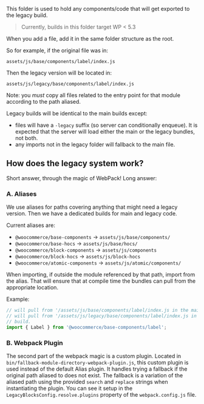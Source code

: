 This folder is used to hold any components/code that will get exported to the
legacy build.

> Currently, builds in this folder target WP < 5.3

When you add a file, add it in the same folder structure as the root.

So for example, if the original file was in:

`assets/js/base/components/label/index.js`

Then the legacy version will be located in:

`assets/js/legacy/base/components/label/index.js`

Note: you _must_ copy all files related to the entry point for that module according to the path aliased.

Legacy builds will be identical to the main builds except:

- files will have a `-legacy` suffix (so server can conditionally enqueue). It is expected that the server will load either the main or the legacy bundles, not both.
- any imports not in the legacy folder will fallback to the main file.


## How does the legacy system work?

Short answer, through the magic of WebPack! Long answer:

### A. Aliases

We use aliases for paths covering anything that might need a legacy version. Then we have a dedicated builds for main and legacy code.

Current aliases are:

- `@woocommerce/base-components` -> `assets/js/base/components/`
- `@woocommerce/base-hocs` -> `assets/js/base/hocs/`
- `@woocommerce/block-components` -> `assets/js/components`
- `@woocommerce/block-hocs` -> `assets/js/block-hocs`
- `@woocommerce/atomic-components` -> `assets/js/atomic/components/`

When importing, if outside the module referenced by that path, import from the alias. That will ensure that at compile time the bundles can pull from the appropriate location.

Example:

```js
// will pull from '/assets/js/base/components/label/index.js in the main build
// will pull from '/assets/js/legacy/base/components/label/index.js in the legacy
// build.
import { Label } from '@woocommerce/base-components/label';
```

### B. Webpack Plugin

The second part of the webpack magic is a custom plugin. Located in `bin/fallback-module-directory-webpack-plugin.js`, this custom plugin is used instead of the default Alias plugin. It handles trying a fallback if the original path aliased to does not exist. The fallback is a variation of the aliased path using the provided `search` and `replace` strings when instantiating the plugin. You can see it setup in the `LegacyBlocksConfig.resolve.plugins` property of the `webpack.config.js` file.
